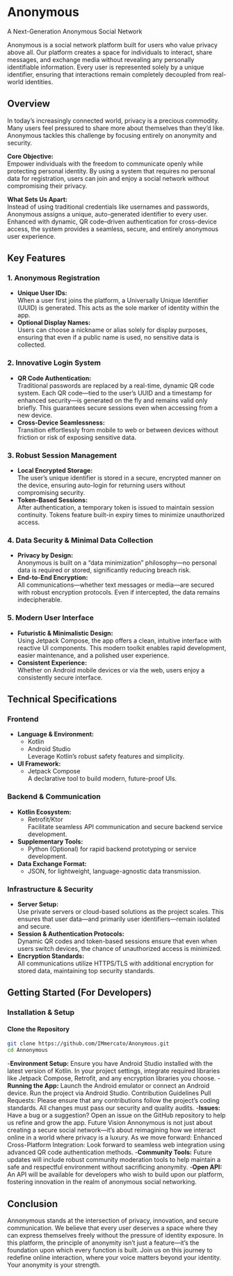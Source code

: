 # Anonymous  
A Next-Generation Anonymous Social Network

Anonymous is a social network platform built for users who value privacy above all. Our platform creates a space for individuals to interact, share messages, and exchange media without revealing any personally identifiable information. Every user is represented solely by a unique identifier, ensuring that interactions remain completely decoupled from real-world identities.

## Overview  
In today’s increasingly connected world, privacy is a precious commodity. Many users feel pressured to share more about themselves than they’d like. Anonymous tackles this challenge by focusing entirely on anonymity and security.

**Core Objective:**  
Empower individuals with the freedom to communicate openly while protecting personal identity. By using a system that requires no personal data for registration, users can join and enjoy a social network without compromising their privacy.

**What Sets Us Apart:**  
Instead of using traditional credentials like usernames and passwords, Anonymous assigns a unique, auto-generated identifier to every user. Enhanced with dynamic, QR code–driven authentication for cross-device access, the system provides a seamless, secure, and entirely anonymous user experience.

## Key Features

### 1. Anonymous Registration
- **Unique User IDs:**  
  When a user first joins the platform, a Universally Unique Identifier (UUID) is generated. This acts as the sole marker of identity within the app.
- **Optional Display Names:**  
  Users can choose a nickname or alias solely for display purposes, ensuring that even if a public name is used, no sensitive data is collected.

### 2. Innovative Login System
- **QR Code Authentication:**  
  Traditional passwords are replaced by a real-time, dynamic QR code system. Each QR code—tied to the user’s UUID and a timestamp for enhanced security—is generated on the fly and remains valid only briefly. This guarantees secure sessions even when accessing from a new device.
- **Cross-Device Seamlessness:**  
  Transition effortlessly from mobile to web or between devices without friction or risk of exposing sensitive data.

### 3. Robust Session Management
- **Local Encrypted Storage:**  
  The user’s unique identifier is stored in a secure, encrypted manner on the device, ensuring auto-login for returning users without compromising security.
- **Token-Based Sessions:**  
  After authentication, a temporary token is issued to maintain session continuity. Tokens feature built-in expiry times to minimize unauthorized access.

### 4. Data Security & Minimal Data Collection
- **Privacy by Design:**  
  Anonymous is built on a “data minimization” philosophy—no personal data is required or stored, significantly reducing breach risk.
- **End-to-End Encryption:**  
  All communications—whether text messages or media—are secured with robust encryption protocols. Even if intercepted, the data remains indecipherable.

### 5. Modern User Interface
- **Futuristic & Minimalistic Design:**  
  Using Jetpack Compose, the app offers a clean, intuitive interface with reactive UI components. This modern toolkit enables rapid development, easier maintenance, and a polished user experience.
- **Consistent Experience:**  
  Whether on Android mobile devices or via the web, users enjoy a consistently secure interface.

## Technical Specifications

### Frontend
- **Language & Environment:**  
  - Kotlin  
  - Android Studio  
  Leverage Kotlin’s robust safety features and simplicity.
- **UI Framework:**  
  - Jetpack Compose  
  A declarative tool to build modern, future-proof UIs.

### Backend & Communication
- **Kotlin Ecosystem:**  
  - Retrofit/Ktor  
  Facilitate seamless API communication and secure backend service development.
- **Supplementary Tools:**  
  - Python (Optional) for rapid backend prototyping or service development.
- **Data Exchange Format:**  
  - JSON, for lightweight, language-agnostic data transmission.

### Infrastructure & Security
- **Server Setup:**  
  Use private servers or cloud-based solutions as the project scales. This ensures that user data—and primarily user identifiers—remain isolated and secure.
- **Session & Authentication Protocols:**  
  Dynamic QR codes and token-based sessions ensure that even when users switch devices, the chance of unauthorized access is minimized.
- **Encryption Standards:**  
  All communications utilize HTTPS/TLS with additional encryption for stored data, maintaining top security standards.

## Getting Started (For Developers)

### Installation & Setup

#### Clone the Repository
```bash
git clone https://github.com/IMmercato/Anonymous.git
cd Annonymous
```
-**Environment Setup:**
 Ensure you have Android Studio installed with the latest version of Kotlin. In your project settings, integrate required libraries like
 Jetpack Compose, Retrofit, and any encryption libraries you choose.
-**Running the App:**
 Launch the Android emulator or connect an Android device. Run the project via Android Studio. Contribution Guidelines Pull Requests: Please
 ensure that any contributions follow the project’s coding standards. All changes must pass our security and quality audits. 
-**Issues:** 
 Have a bug or a suggestion? Open an issue on the GitHub repository to help us refine and grow the app. Future Vision Annonymous is not just 
 about creating a secure social network—it’s about reimagining how we interact online in a world where privacy is a luxury. As we move 
 forward: Enhanced Cross-Platform Integration: Look forward to seamless web integration using advanced QR code authentication methods.
-**Community Tools:** 
 Future updates will include robust community moderation tools to help maintain a safe and respectful environment without sacrificing
 anonymity. 
-**Open API:** 
 An API will be available for developers who wish to build upon our platform, fostering innovation in the realm of anonymous social
 networking. 
 ## Conclusion 
 Annonymous stands at the intersection of privacy, innovation, and secure communication. We believe that every user
 deserves a space where they can express themselves freely without the pressure of identity exposure. In this platform, the principle of
 anonymity isn’t just a feature—it’s the foundation upon which every function is built. Join us on this journey to redefine online
 interaction, where your voice matters beyond your identity. Your anonymity is your strength.
